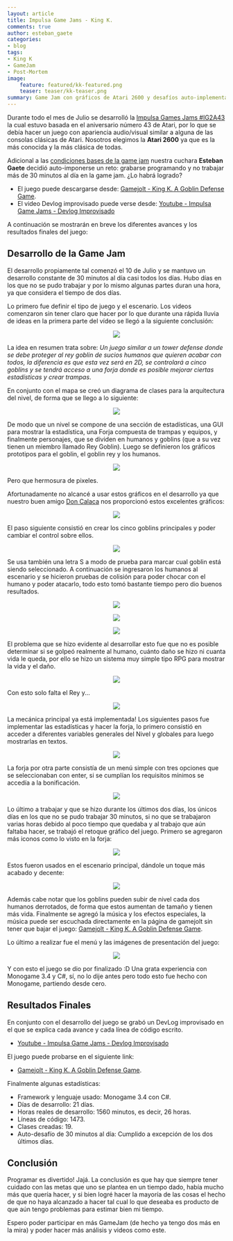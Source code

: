 ```yaml
---
layout: article
title: Impulsa Game Jams - King K.
comments: true
author: esteban_gaete
categories:
- blog
tags:
- King K
- GameJam
- Post-Mortem
image:
    feature: featured/kk-featured.png
    teaser: teaser/kk-teaser.png
summary: Game Jam con gráficos de Atari 2600 y desafíos auto-implementados. ¿Se habrá logrado el reto?
---
```


Durante todo el mes de Julio se desarrolló la [Impulsa Games Jams #IG2A43](http://jams.gamejolt.io/codenameig2a43) la cual estuvo basada en el 
aniversario número 43 de Atari, por lo que se debía hacer un juego con apariencia audio/visual similar a alguna de las consolas clásicas de 
Atari. Nosotros elegimos la **Atari 2600** ya que es la más conocida y la más clásica de todas.

Adicional a las [condiciones bases de la game jam](http://impulsagames.com/foro/showthread.php?tid=34) nuestra cuchara **Esteban Gaete** decidió auto-imponerse un reto: grabarse programando y no trabajar más de 30 minutos al día en la game jam. ¿Lo habrá logrado?

* El juego puede descargarse desde: [Gamejolt - King K. A Goblin Defense Game](http://gamejolt.com/games/king-k-a-goblin-defense-game/82821).
* El video Devlog improvisado puede verse desde: [Youtube - Impulsa Game Jams - Devlog Improvisado](https://www.youtube.com/playlist?list=PLsHCX_FQmzl10YF_8m0oxfsLPKwhw7kXb)

A continuación se mostrarán en breve los diferentes avances y los resultados finales del juego:

## Desarrollo de la Game Jam

El desarrollo propiamente tal comenzó el 10 de Julio y se mantuvo un desarrollo constante de 30 minutos al día casi todos los días. Hubo días en los que no se pudo trabajar y por lo mismo algunas partes duran una hora, ya que considera el tiempo de dos días.

Lo primero fue definir el tipo de juego y el escenario. Los videos comenzaron sin tener claro que hacer por lo que durante una rápida lluvia de ideas en la primera parte del vídeo se llegó a la siguiente conclusión:

<p align="center"><img src="http://www.spoonmangames.cl/images/preview/mina01-preview.png"></p>

La idea en resumen trata sobre: *Un juego similar a un tower defense donde se debe proteger al rey goblin de sucios humanos que quieren acabar con todos, la diferencia es que esta vez será en 2D, se controlará a cinco goblins y se tendrá acceso a una forja donde es posible mejorar ciertas estadísticas y crear trampas*.

En conjunto con el mapa se creó un diagrama de clases para la arquitectura del nivel, de forma que se llego a lo siguiente:

<p align="center"><img src="http://www.spoonmangames.cl/images/preview/diagramapapayapa01-preview.png"></p>

De modo que un nivel se compone de una sección de estadísticas, una GUI para mostrar la estadística, una Forja compuesta de trampas y equipos, y finalmente personajes, que se dividen en humanos y goblins (que a su vez tienen un miembro llamado Rey Goblin). Luego se definieron los gráficos prototipos para el goblin, el goblin rey y los humanos.

<p align="center"><img src="http://www.spoonmangames.cl/images/preview/goblin-bocetospj.png"></p>

Pero que hermosura de pixeles.

Afortunadamente no alcancé a usar estos gráficos en el desarrollo ya que nuestro buen amigo [Don Calaca](http://c1ic.mx/) nos proporcionó estos excelentes gráficos:

<p align="center"><img src="http://www.spoonmangames.cl/images/preview/goblingif-preview.gif"></p>

El paso siguiente consistió en crear los cinco goblins principales y poder cambiar el control sobre ellos.

<p align="center"><img src="http://www.spoonmangames.cl/images/preview/goblingif2-preview.gif"></p>

Se usa también una letra S a modo de prueba para marcar cual goblin está siendo seleccionado. A continuación se ingresaron los humanos al escenario y se hicieron pruebas de colisión para poder chocar con el humano y poder atacarlo, todo esto tomó bastante tiempo pero dio buenos resultados.

<p align="center"><img src="http://www.spoonmangames.cl/images/preview/goblingif3-preview.gif"></p>

<p align="center"><img src="http://www.spoonmangames.cl/images/preview/goblingif4-preview.gif"></p>

<p align="center"><img src="http://www.spoonmangames.cl/images/preview/goblingif5-preview.gif"></p>

El problema que se hizo evidente al desarrollar esto fue que no es posible determinar si se golpeó realmente al humano, cuánto daño se hizo ni cuanta vida le queda, por ello se hizo un sistema muy simple tipo RPG para mostrar la vida y el daño.

<p align="center"><img src="http://www.spoonmangames.cl/images/preview/goblingif6-preview.gif"></p>

Con esto solo falta el Rey y...

<p align="center"><img src="http://www.spoonmangames.cl/images/preview/goblingif7-preview.gif"></p>

La mecánica principal ya está implementada! Los siguientes pasos fue implementar las estadísticas y hacer la forja,
lo primero consistió en acceder a diferentes variables generales del Nivel y globales para luego mostrarlas en textos.

<p align="center"><img src="http://www.spoonmangames.cl/images/preview/goblingif9-preview.png"></p>

La forja por otra parte consistía de un menú simple con tres opciones que se seleccionaban con enter, si se cumplían los requisitos mínimos se accedía a la bonificación.

<p align="center"><img src="http://www.spoonmangames.cl/images/preview/goblin-forja.png"></p>

Lo último a trabajar y que se hizo durante los últimos dos días, los únicos días en los que no se pudo trabajar 30 minutos, si no que se trabajaron varias horas debido al poco tiempo
que quedaba y al trabajo que aún faltaba hacer, se trabajó el retoque gráfico del juego. Primero se agregaron más iconos como lo visto en la forja:

<p align="center"><img src="http://www.spoonmangames.cl/images/preview/goblin-tutorial2.png"></p>

Estos fueron usados en el escenario principal, dándole un toque más acabado y decente:

<p align="center"><img src="http://www.spoonmangames.cl/images/preview/goblin-fight2.png"></p>

Además cabe notar que los goblins pueden subir de nivel cada dos humanos derrotados, de forma que estos aumentan de tamaño y tienen más vida. Finalmente se agregó la música y los efectos especiales,
la música puede ser escuchada directamente en la página de gamejolt sin tener que bajar el juego: [Gamejolt - King K. A Goblin Defense Game](http://gamejolt.com/games/king-k-a-goblin-defense-game/82821).

Lo último a realizar fue el menú y las imágenes de presentación del juego:

<p align="center"><img src="http://www.spoonmangames.cl/images/preview/goblin-portada.gif"></p>

Y con esto el juego se dio por finalizado :D Una grata experiencia con Monogame 3.4 y C#, sí, no lo dije antes pero todo esto fue hecho con Monogame, partiendo desde cero.

## Resultados Finales

En conjunto con el desarrollo del juego se grabó un DevLog improvisado en el que se explica cada avance y cada línea de código escrito.

* [Youtube - Impulsa Game Jams - Devlog Improvisado](https://www.youtube.com/playlist?list=PLsHCX_FQmzl10YF_8m0oxfsLPKwhw7kXb)

El juego puede probarse en el siguiente link:

* [Gamejolt - King K. A Goblin Defense Game](http://gamejolt.com/games/king-k-a-goblin-defense-game/82821).

Finalmente algunas estadísticas:

* Framework y lenguaje usado: Monogame 3.4 con C#.
* Días de desarrollo: 21 días.
* Horas reales de desarrollo: 1560 minutos, es decir, 26 horas.
* Líneas de código: 1473.
* Clases creadas: 19.
* Auto-desafío de 30 minutos al día: Cumplido a excepción de los dos últimos días.

## Conclusión

Programar es divertido! Jajá. La conclusión es que hay que siempre tener cuidado con las metas que uno se plantea en un tiempo dado, había mucho más que quería hacer, y si bien logré hacer la mayoría de las cosas el hecho de que no haya alcanzado a hacer tal cual lo que deseaba es producto de que aún tengo problemas para estimar bien mi tiempo.

Espero poder participar en más GameJam (de hecho ya tengo dos más en la mira) y poder hacer más análisis y videos como este.

